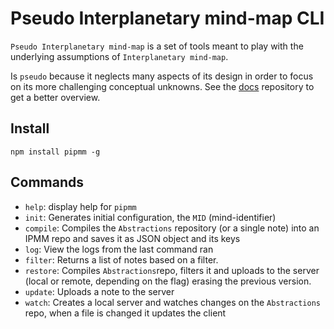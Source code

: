 # Pseudo Interplanetary mind-map CLI

`Pseudo Interplanetary mind-map` is a set of tools meant to play with the underlying assumptions of `Interplanetary mind-map`.

Is `pseudo` because it neglects many aspects of its design in order to focus on its more challenging conceptual unknowns.  See the [docs](https://github.com/interplanetarymindmap/docs) repository to get a better overview.


## Install

```
npm install pipmm -g
```

## Commands

- `help`: display help for `pipmm`
- `init`: Generates initial configuration, the `MID` (mind-identifier)
- `compile`: Compiles the `Abstractions` repository (or a single note) into an IPMM repo and saves it as JSON object and its keys
- `log`: View the logs from the last command ran
- `filter`: Returns a list of notes based on a filter.
- `restore`: Compiles `Abstractions`repo, filters it and uploads to the server (local or remote, depending on the flag) erasing the previous version.
- `update`: Uploads a note to the server
- `watch`: Creates a local server and watches changes on the `Abstractions` repo, when a file is changed it updates the client

